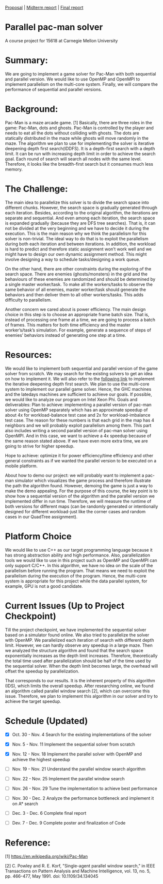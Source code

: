 [Proposal](/index.md) | 
[Midterm report](/midterm_report.md) |
[Final report](/CMU618Report.pdf)

# Parallel pac-man solver
A course project for 15618 at Carnegie Mellon University

# Summary:
We are going to implement a game solver for Pac-Man with both sequential and parallel version. We would like to use OpenMP and OpenMPI to implement parallelism on the multi-core system. Finally, we will compare the performance of sequential and parallel versions.

# Background:
Pac-Man is a maze arcade game. [1] Basically, there are three roles in the game: Pac-Man, dots and ghosts. Pac-Man is controlled by the player and needs to eat all the dots without colliding with ghosts. The dots are statically distributed in the maze while ghosts will move randomly in the maze.
The algorithm we plan to use for implementing the solver is iterative deepening depth first search(IDDFS). It is a depth-first search with a depth limit. It can be run with increasing depth limit in order to achieve the search goal. Each round of search will search all nodes with the same level. Therefore, it looks like the breadth-first search but it consumes much less memory. 

# The Challenge: 
The main idea to parallelize this solver is to divide the search space into different chunks. However, the search space is gradually generated through each iteration. Besides, according to the original algorithm, the iterations are separate and sequential. And even among each iteration, the search space is expanded gradually (because they are DFS tree searches). That is, it can not be divided at the very beginning and we have to decide it during the execution. This is the main reason why we think the parallelism for this solver is non-trivial. The ideal way to do that is to exploit the parallelism during both each iteration and between iterations. 
In addition, the workload is hard to predict and therefore static assignment won’t work well and we might have to design our own dynamic assignment method. This might involve designing a way to schedule tasks/designing a work queue. 

On the other hand, there are other constraints during the exploring of the search space. There are enemies (ghosts/monsters) in the grid and the behaviours of these enemies are randomized and should be determined by a single master worker/task. To make all the workers/tasks to observe the same behavior of all enemies, master worker/task should generate the behaviors and then deliver them to all other workers/tasks. This adds difficulty to parallelism. 

Another concern we cared about is power efficiency. The main design choice in this step is to choose an appropriate frame batch size. That is, instead of processing one frame at a time, we are going to process a batch of frames. This matters for both time efficiency and the master worker’s/task’s simulation. For example, generate a sequence of steps of enemies’ behaviors instead of generating one step at a time.

# Resources:
We would like to implement both sequential and parallel version of the game solver from scratch. We may search for the existing solvers to get an idea on how to implement it. We will also refer to the [following link](https://www.geeksforgeeks.org/iterative-deepening-searchids-iterative-deepening-depth-first-searchiddfs/) to implement the iterative deepening depth first search. 
We plan to use the multi-core system to implement our parallel game solver. Hence, the GHC machines and the latedays machines are sufficient to achieve our goals. If possible, we would like to analyze our program on Intel Xeon Phi.
Goals and deliverables:
Plan to achieve: implementing a parallel version of pac-man solver using OpenMP separately which has an approximate speedup of about 4x for workload-balance test case and 2x for workload-imbalance test case. The reason for these numbers is that each grid in the map has 4 neighbors and we will probably exploit parallelism among them. This part also includes writing a second parallel version of pac-man solver using OpenMPI. And in this case, we want to achieve a 4x speedup because of the same reason stated above. If we have even more extra time, we are going to strive for higher speedup. 

Hope to achieve: optimize it for power efficiency/time efficiency and other general constraints as if we wanted the parallel version to be executed on a mobile platform. 

About how to demo our project: we will probably want to implement a pac-man simulator which visualizes the game process and therefore illustrate the path the algorithm found. However, demoing the game is just a way to make the demo appealing. For the purpose of this course, the key point is to show how a sequential version of the algorithm and the parallel version we implemented differ in run time. Therefore, we will measure the runtime of both versions for different maps (can be randomly generated or intentionally designed for different workload-just like the corner cases and random cases in our QuadTree assignment). 

# Platform Choice 
We would like to use C++ as our target programming language because it has strong abstraction ability and high performance. Also, parallelization tools we would like to use in this project such as OpenMP and OpenMPI can only support C/C++.
In this algorithm, we have no idea on the scale of the parallelism before running the program. That means we need to exploit the parallelism during the execution of the program. Hence, the multi-core system is appropriate for this project while the data parallel system, for example, GPU is not a good candidate.

# Current Issues (Up to Project Checkpoint)
Till the project checkpoint, we have implemented the sequential solver based on a simulator found online. We also tried to parallelize the solver with OpenMP. We parallelized each iteration of search with different depth limit. However, we can hardly observe any speedup in a large maze. Then we analyzed the structure algorithm and found that the search space exponentially increases as the depth limit increases. Therefore, theoretically the total time used after parallelization should be half of the time used by the sequential solver. When the depth limit becomes large, the overhead will offset the speedup by parallelization.

That corresponds to our results. It is the inherent property of this algorithm (IDS), which limits the overall speedup. After researching online, we found an algorithm called parallel window search [2], which can overcome this issue. Therefore, we plan to implement this algorithm in our solver and try to achieve the target speedup. 

# Schedule (Updated)
- [x] Oct. 30 - Nov. 4      Search for the existing implementations of the solver

- [x] Nov. 5 - Nov. 11      Implement the sequential solver from scratch

- [x] Nov. 12 - Nov. 18     Implement the parallel solver with OpenMP and achieve the highest speedup

- [ ] Nov. 19 - Nov. 21     Understand the parallel window search algorithm
  
- [ ] Nov. 22 - Nov. 25     Implement the parallel window search

- [ ] Nov. 26 - Nov. 29     Tune the implementation to achieve best performance

- [ ] Nov. 30 - Dec. 2      Analyze the performance bottleneck and implement it on A* search

- [ ] Dec. 3 - Dec. 6       Complete final report

- [ ] Dev. 7 - Dec. 9       Complete poster and finalization of Code

# Reference:
[1] https://en.wikipedia.org/wiki/Pac-Man

[2] C. Powley and R. E. Korf, "Single-agent parallel window search," in IEEE Transactions on Pattern Analysis and Machine Intelligence, vol. 13, no. 5, pp. 466-477, May 1991. doi: 10.1109/34.134045
